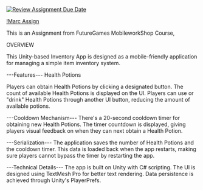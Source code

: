 [![Review Assignment Due Date](https://classroom.github.com/assets/deadline-readme-button-24ddc0f5d75046c5622901739e7c5dd533143b0c8e959d652212380cedb1ea36.svg)](https://classroom.github.com/a/IBKm1bu9)

[!Marc Assign](marc_assign.png)

This is an Assignment from FutureGames MobileworkShop Course, 

OVERVIEW

This Unity-based Inventory App is designed as a mobile-friendly application for managing a simple item inventory system.

---Features---
Health Potions

Players can obtain Health Potions by clicking a designated button.
The count of available Health Potions is displayed on the UI.
Players can use or "drink" Health Potions through another UI button, reducing the amount of available potions.

---Cooldown Mechanism---
There's a 20-second cooldown timer for obtaining new Health Potions.
The timer countdown is displayed, giving players visual feedback on when they can next obtain a Health Potion.

---Serialization---
The application saves the number of Health Potions and the cooldown timer.
This data is loaded back when the app restarts, making sure players cannot bypass the timer by restarting the app.

---Technical Details---
The app is built on Unity with C# scripting.
The UI is designed using TextMesh Pro for better text rendering.
Data persistence is achieved through Unity's PlayerPrefs.